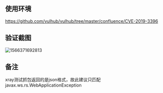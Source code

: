 ## 使用环境

https://github.com/vulhub/vulhub/tree/master/confluence/CVE-2019-3396

## 验证截图

![1566371692813](./poc-yaml-Confluence-CVE-2019-3396-lfi.png)


## 备注
xray测试抓包返回的是json格式，故此建议只匹配javax.ws.rs.WebApplicationException